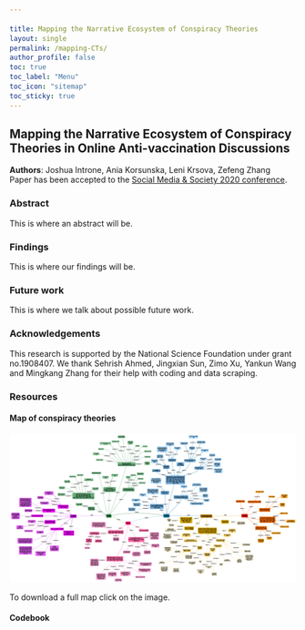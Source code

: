 ```yaml
---

title: Mapping the Narrative Ecosystem of Conspiracy Theories
layout: single
permalink: /mapping-CTs/
author_profile: false
toc: true
toc_label: "Menu"
toc_icon: "sitemap"
toc_sticky: true
---
```


## Mapping the Narrative Ecosystem of Conspiracy Theories in Online Anti-vaccination Discussions

**Authors**: Joshua Introne, Ania Korsunska, Leni Krsova, Zefeng Zhang</br>
Paper has been accepted to the <a href="https://socialmediaandsociety.org" target="_blank" alt="Social Media & Society 2020 website">Social Media & Society 2020 conference</a>.

### Abstract

This is where an abstract will be.

### Findings

This is where our findings will be.

### Future work

This is where we talk about possible future work.

### Acknowledgements
This research is supported by the National Science Foundation under grant no.1908407. We thank Sehrish Ahmed, Jingxian Sun, Zimo Xu, Yankun Wang and Mingkang Zhang for their help with coding and data scraping.

### Resources

#### Map of conspiracy theories
<a href="/assets/files/map-CTs-SMSociety2020.pdf" target="_blank"><img src="/assets/images/map-CTs-preview.png" alt="Mapping of conspiracy theory"></a>

To download a full map click on the image.

#### Codebook


